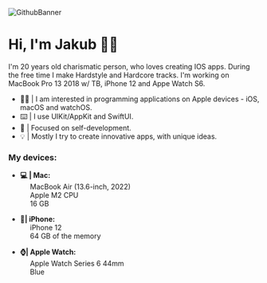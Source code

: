 ![GithubBanner](https://user-images.githubusercontent.com/41966757/217339550-1784d3a4-b5da-4a3b-9944-d843c248baad.png)
# Hi, I'm Jakub 🙋‍♂️
I'm 20 years old charismatic person, who loves creating IOS apps. During the free time I make Hardstyle and Hardcore tracks. I'm working on MacBook Pro 13 2018 w/ TB, iPhone 12 and Appe Watch S6.

- 👨‍💻 | I am interested in programming applications on Apple devices - iOS, macOS and watchOS.
- ⌨️ | I use UIKit/AppKit and SwiftUI.
- 🔨 | Focused on self-development.
- 💡 | Mostly I try to create innovative apps, with unique ideas.

### My devices:
- **💻 | Mac:** </br> 
&nbsp;&nbsp;&nbsp;&nbsp; MacBook Air (13.6-inch, 2022) </br> 
&nbsp;&nbsp;&nbsp;&nbsp; Apple M2 CPU </br> 
&nbsp;&nbsp;&nbsp;&nbsp; 16 GB </br>

- **📱| iPhone:** </br> 
&nbsp;&nbsp;&nbsp;&nbsp; iPhone 12 </br> 
&nbsp;&nbsp;&nbsp;&nbsp; 64 GB of the memory </br> 

- **⌚️| Apple Watch:** </br> 
&nbsp;&nbsp;&nbsp;&nbsp; Apple Watch Series 6 44mm </br> 
&nbsp;&nbsp;&nbsp;&nbsp; Blue </br>
